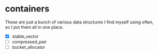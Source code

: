 # containers

These are just a bunch of various data structures I find myself using often, so I put them all in one place.

- [X] stable_vector
- [ ] compressed_pair
- [ ] bucket_allocator